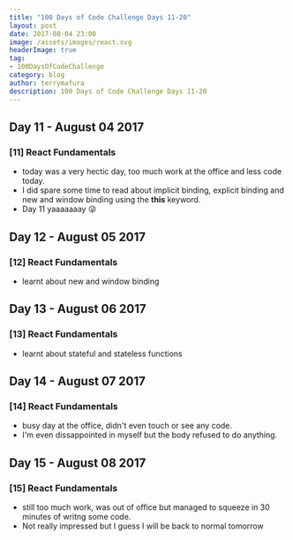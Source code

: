 ```yaml
---
title: "100 Days of Code Challenge Days 11-20"
layout: post
date: 2017-08-04 23:00
image: /assets/images/react.svg
headerImage: true
tag:
- 100DaysOfCodeChallenge
category: blog
author: terrymafura
description: 100 Days of Code Challenge Days 11-20
---
```


## Day 11 - August 04 2017
### [11] React Fundamentals  
- today was a very hectic day, too much work at the office and less code today.
- I did spare some time to read about implicit binding, explicit binding and new and window binding using the **this** keyword.
- Day 11 yaaaaaaay :stuck_out_tongue_winking_eye:

## Day 12 - August 05 2017
### [12] React Fundamentals
- learnt about new and window binding

## Day 13 - August 06 2017
### [13] React Fundamentals
- learnt about stateful and stateless functions

## Day 14 - August 07 2017
### [14] React Fundamentals
- busy day at the office, didn't even touch or see any code.
- I'm even dissappointed in myself but the body refused to do anything.

## Day 15 - August 08 2017
### [15] React Fundamentals
- still too much work, was out of office but managed to squeeze in 30 minutes of writng some code.
- Not really impressed but I guess I will be back to normal tomorrow

